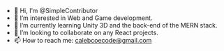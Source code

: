 - 👋 Hi, I’m @SimpleContributor
- 👀 I’m interested in Web and Game development.
- 🌱 I’m currently learning Unity 3D and the back-end of the MERN stack.
- 💞️ I’m looking to collaborate on any React projects.
- 📫 How to reach me: calebcoecode@gmail.com

<!---
SimpleContributor/SimpleContributor is a ✨ special ✨ repository because its `README.md` (this file) appears on your GitHub profile.
You can click the Preview link to take a look at your changes.
--->
